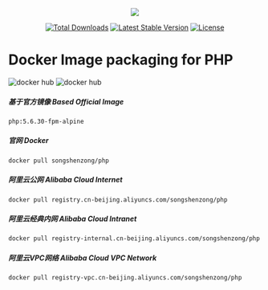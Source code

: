 <p align="center"><a href="https://songshenzong.com" target="_blank"><img src="https://songshenzong.com/images/logo.png"></a></p>

<p align="center">
<a href="https://packagist.org/packages/songshenzong/php"><img src="https://poser.pugx.org/songshenzong/php/d/total.svg" alt="Total Downloads"></a>
<a href="https://packagist.org/packages/songshenzong/php"><img src="https://poser.pugx.org/songshenzong/php/v/stable.svg" alt="Latest Stable Version"></a>
<a href="https://packagist.org/packages/songshenzong/php"><img src="https://poser.pugx.org/songshenzong/php/license.svg" alt="License"></a>
</p>

# Docker Image packaging for PHP

![docker hub](https://img.shields.io/docker/pulls/songshenzong/php.svg?style=flat-square)
![docker hub](https://img.shields.io/docker/stars/songshenzong/php.svg?style=flat-square)

##### 基于官方镜像 Based Official Image

```bash
php:5.6.30-fpm-alpine
```

  


##### 官网 Docker

```bash
docker pull songshenzong/php
```

  


##### 阿里云公网 Alibaba Cloud Internet

```bash
docker pull registry.cn-beijing.aliyuncs.com/songshenzong/php
```
  
  
  

##### 阿里云经典内网 Alibaba Cloud Intranet

```bash
docker pull registry-internal.cn-beijing.aliyuncs.com/songshenzong/php
```
  
  
  
##### 阿里云VPC网络 Alibaba Cloud VPC Network

```bash
docker pull registry-vpc.cn-beijing.aliyuncs.com/songshenzong/php
```
